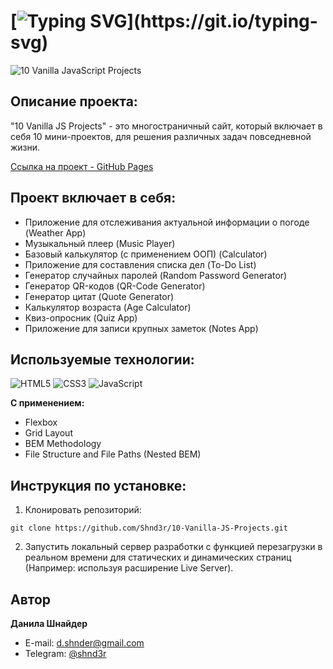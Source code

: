 # [![Typing SVG](https://readme-typing-svg.demolab.com?font=Fira+Code&size=30&pause=1000&width=650&lines=Проект:+"10+Vanilla+JS+Projects")](https://git.io/typing-svg)

![10 Vanilla JavaScript Projects](https://github.com/Shnd3r/10-Vanilla-JS-Projects/assets/116545792/873f4901-b803-4560-8777-7837de39110e)

## Описание проекта:
"10 Vanilla JS Projects" - это многостраничный сайт, который включает в себя 10 мини-проектов, для решения различных задач повседневной жизни.

[Ссылка на проект - GitHub Pages](https://shnd3r.github.io/10-Vanilla-JS-Projects/)

## Проект включает в себя:
- Приложение для отслеживания актуальной информации о погоде (Weather App)
- Музыкальный плеер (Music Player)
- Базовый калькулятор (с применением ООП) (Calculator)
- Приложение для составления списка дел (To-Do List)
- Генератор случайных паролей (Random Password Generator)
- Генератор QR-кодов (QR-Code Generator) 
- Генератор цитат (Quote Generator)
- Калькулятор возраста (Age Calculator)
- Квиз-опросник (Quiz App)
- Приложение для записи крупных заметок (Notes App)

## Используемые технологии:
![HTML5](https://img.shields.io/badge/html5-%23E34F26.svg?style=for-the-badge&logo=html5&logoColor=white) 
![CSS3](https://img.shields.io/badge/css3-%231572B6.svg?style=for-the-badge&logo=css3&logoColor=white)
![JavaScript](https://img.shields.io/badge/javascript-%23323330.svg?style=for-the-badge&logo=javascript&logoColor=%23F7DF1E)

**С применением:**
* Flexbox
* Grid Layout
* BEM Methodology
* File Structure and File Paths (Nested BEM)

## Инструкция по установке: 
1. Клонировать репозиторий:
```
git clone https://github.com/Shnd3r/10-Vanilla-JS-Projects.git
```
2. Запустить локальный сервер разработки с функцией перезагрузки в реальном времени для статических и динамических страниц (Например: используя расширение Live Server).

## Автор

**Данила Шнайдер**

- E-mail: [d.shnder@gmail.com](mailto:d.shnder@gmail.com)
- Telegram: [@shnd3r](https://t.me/shnd3r)

